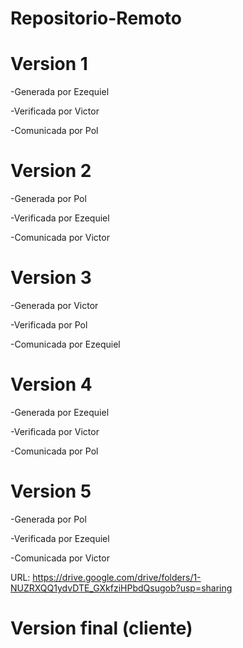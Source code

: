 # Repositorio-Remoto
# Version 1
 
 -Generada por Ezequiel
 
 -Verificada por Victor
 
 -Comunicada por Pol

# Version 2
 
 -Generada por Pol

-Verificada por Ezequiel

-Comunicada por Victor

# Version 3

-Generada por Victor

-Verificada por Pol

-Comunicada por Ezequiel

# Version 4

-Generada por Ezequiel

-Verificada por Victor

-Comunicada por Pol

# Version 5

-Generada por Pol

-Verificada por Ezequiel

-Comunicada por Victor

URL: https://drive.google.com/drive/folders/1-NUZRXQQ1ydvDTE_GXkfziHPbdQsugob?usp=sharing

# Version final (cliente)

 
